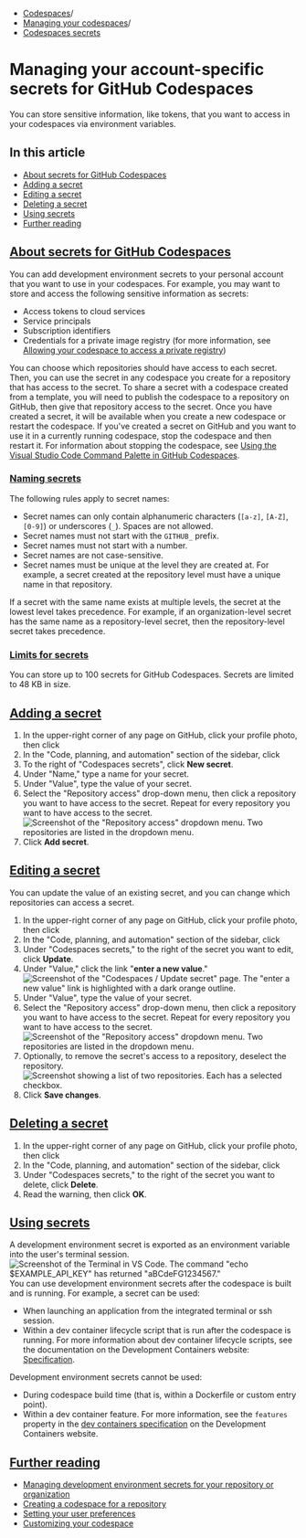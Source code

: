   * [Codespaces](https://docs.github.com/en/codespaces "Codespaces")/
  * [Managing your codespaces](https://docs.github.com/en/codespaces/managing-your-codespaces "Managing your codespaces")/
  * [Codespaces secrets](https://docs.github.com/en/codespaces/managing-your-codespaces/managing-your-account-specific-secrets-for-github-codespaces "Codespaces secrets")


# Managing your account-specific secrets for GitHub Codespaces
You can store sensitive information, like tokens, that you want to access in your codespaces via environment variables.
## In this article
  * [About secrets for GitHub Codespaces](https://docs.github.com/en/codespaces/managing-your-codespaces/managing-your-account-specific-secrets-for-github-codespaces#about-secrets-for-github-codespaces)
  * [Adding a secret](https://docs.github.com/en/codespaces/managing-your-codespaces/managing-your-account-specific-secrets-for-github-codespaces#adding-a-secret)
  * [Editing a secret](https://docs.github.com/en/codespaces/managing-your-codespaces/managing-your-account-specific-secrets-for-github-codespaces#editing-a-secret)
  * [Deleting a secret](https://docs.github.com/en/codespaces/managing-your-codespaces/managing-your-account-specific-secrets-for-github-codespaces#deleting-a-secret)
  * [Using secrets](https://docs.github.com/en/codespaces/managing-your-codespaces/managing-your-account-specific-secrets-for-github-codespaces#using-secrets)
  * [Further reading](https://docs.github.com/en/codespaces/managing-your-codespaces/managing-your-account-specific-secrets-for-github-codespaces#further-reading)


## [About secrets for GitHub Codespaces](https://docs.github.com/en/codespaces/managing-your-codespaces/managing-your-account-specific-secrets-for-github-codespaces#about-secrets-for-github-codespaces)
You can add development environment secrets to your personal account that you want to use in your codespaces. For example, you may want to store and access the following sensitive information as secrets:
  * Access tokens to cloud services
  * Service principals
  * Subscription identifiers
  * Credentials for a private image registry (for more information, see [Allowing your codespace to access a private registry](https://docs.github.com/en/codespaces/reference/allowing-your-codespace-to-access-a-private-registry))


You can choose which repositories should have access to each secret. Then, you can use the secret in any codespace you create for a repository that has access to the secret. To share a secret with a codespace created from a template, you will need to publish the codespace to a repository on GitHub, then give that repository access to the secret.
Once you have created a secret, it will be available when you create a new codespace or restart the codespace. If you've created a secret on GitHub and you want to use it in a currently running codespace, stop the codespace and then restart it. For information about stopping the codespace, see [Using the Visual Studio Code Command Palette in GitHub Codespaces](https://docs.github.com/en/codespaces/codespaces-reference/using-the-vs-code-command-palette-in-codespaces#suspending-or-stopping-a-codespace).
### [Naming secrets](https://docs.github.com/en/codespaces/managing-your-codespaces/managing-your-account-specific-secrets-for-github-codespaces#naming-secrets)
The following rules apply to secret names:
  * Secret names can only contain alphanumeric characters (`[a-z]`, `[A-Z]`, `[0-9]`) or underscores (`_`). Spaces are not allowed.
  * Secret names must not start with the `GITHUB_` prefix.
  * Secret names must not start with a number.
  * Secret names are not case-sensitive.
  * Secret names must be unique at the level they are created at. For example, a secret created at the repository level must have a unique name in that repository.


If a secret with the same name exists at multiple levels, the secret at the lowest level takes precedence. For example, if an organization-level secret has the same name as a repository-level secret, then the repository-level secret takes precedence.
### [Limits for secrets](https://docs.github.com/en/codespaces/managing-your-codespaces/managing-your-account-specific-secrets-for-github-codespaces#limits-for-secrets)
You can store up to 100 secrets for GitHub Codespaces.
Secrets are limited to 48 KB in size.
## [Adding a secret](https://docs.github.com/en/codespaces/managing-your-codespaces/managing-your-account-specific-secrets-for-github-codespaces#adding-a-secret)
  1. In the upper-right corner of any page on GitHub, click your profile photo, then click 
  2. In the "Code, planning, and automation" section of the sidebar, click 
  3. To the right of "Codespaces secrets", click **New secret**.
  4. Under "Name," type a name for your secret.
  5. Under "Value", type the value of your secret.
  6. Select the "Repository access" drop-down menu, then click a repository you want to have access to the secret. Repeat for every repository you want to have access to the secret.
![Screenshot of the "Repository access" dropdown menu. Two repositories are listed in the dropdown menu.](https://docs.github.com/assets/cb-32169/images/help/codespaces/select-repository-access.png)
  7. Click **Add secret**.


## [Editing a secret](https://docs.github.com/en/codespaces/managing-your-codespaces/managing-your-account-specific-secrets-for-github-codespaces#editing-a-secret)
You can update the value of an existing secret, and you can change which repositories can access a secret.
  1. In the upper-right corner of any page on GitHub, click your profile photo, then click 
  2. In the "Code, planning, and automation" section of the sidebar, click 
  3. Under "Codespaces secrets," to the right of the secret you want to edit, click **Update**.
  4. Under "Value," click the link "**enter a new value**."
![Screenshot of the "Codespaces / Update secret" page. The "enter a new value" link is highlighted with a dark orange outline.](https://docs.github.com/assets/cb-38851/images/help/codespaces/codespaces-secret-update-value-text.png)
  5. Under "Value", type the value of your secret.
  6. Select the "Repository access" drop-down menu, then click a repository you want to have access to the secret. Repeat for every repository you want to have access to the secret.
![Screenshot of the "Repository access" dropdown menu. Two repositories are listed in the dropdown menu.](https://docs.github.com/assets/cb-32169/images/help/codespaces/select-repository-access.png)
  7. Optionally, to remove the secret's access to a repository, deselect the repository.
![Screenshot showing a list of two repositories. Each has a selected checkbox.](https://docs.github.com/assets/cb-20326/images/help/codespaces/codespaces-secret-repository-checkboxes.png)
  8. Click **Save changes**.


## [Deleting a secret](https://docs.github.com/en/codespaces/managing-your-codespaces/managing-your-account-specific-secrets-for-github-codespaces#deleting-a-secret)
  1. In the upper-right corner of any page on GitHub, click your profile photo, then click 
  2. In the "Code, planning, and automation" section of the sidebar, click 
  3. Under "Codespaces secrets," to the right of the secret you want to delete, click **Delete**.
  4. Read the warning, then click **OK**.


## [Using secrets](https://docs.github.com/en/codespaces/managing-your-codespaces/managing-your-account-specific-secrets-for-github-codespaces#using-secrets)
A development environment secret is exported as an environment variable into the user's terminal session.
![Screenshot of the Terminal in VS Code. The command "echo $EXAMPLE_API_KEY" has returned "aBCdeFG1234567."](https://docs.github.com/assets/cb-28847/images/help/codespaces/exported-codespace-secret.png)
You can use development environment secrets after the codespace is built and is running. For example, a secret can be used:
  * When launching an application from the integrated terminal or ssh session.
  * Within a dev container lifecycle script that is run after the codespace is running. For more information about dev container lifecycle scripts, see the documentation on the Development Containers website: [Specification](https://containers.dev/implementors/json_reference/#lifecycle-scripts).


Development environment secrets cannot be used:
  * During codespace build time (that is, within a Dockerfile or custom entry point).
  * Within a dev container feature. For more information, see the `features` property in the [dev containers specification](https://containers.dev/implementors/json_reference/#general-properties) on the Development Containers website.


## [Further reading](https://docs.github.com/en/codespaces/managing-your-codespaces/managing-your-account-specific-secrets-for-github-codespaces#further-reading)
  * [Managing development environment secrets for your repository or organization](https://docs.github.com/en/codespaces/managing-codespaces-for-your-organization/managing-development-environment-secrets-for-your-repository-or-organization)
  * [Creating a codespace for a repository](https://docs.github.com/en/codespaces/developing-in-a-codespace/creating-a-codespace-for-a-repository#recommended-secrets)
  * [Setting your user preferences](https://docs.github.com/en/codespaces/setting-your-user-preferences)
  * [Customizing your codespace](https://docs.github.com/en/codespaces/customizing-your-codespace)


